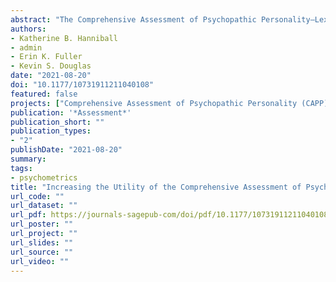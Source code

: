 ```yaml
---
abstract: "The Comprehensive Assessment of Psychopathic Personality–Lexical Rating Scale (CAPP-LRS) is a self-report instrument designed to index psychopathy according to the CAPP psychopathy framework. Developed with the expressed goal of advancing the state of knowledge regarding the specific features of psychopathy, the CAPP model and associated instruments have garnered increasing attention and support in the field. Despite the conceptual strength of the CAPP model, the advanced lexical structure of its primary research tool (the CAPP-LRS) has led researchers to question the utility of the instrument for use with some populations of interest (e.g., forensic/correctional and adolescent/young adult samples). The aim of the present work was to address this issue by creating a lexically simplified, though functionally equivalent, version of the CAPP-LRS to increase accessibility to critically relevant populations. A set of two studies (N = 602) describes the adaptation protocol and the initial validation of the modified instrument."
authors:
- Katherine B. Hanniball
- admin
- Erin K. Fuller
- Kevin S. Douglas
date: "2021-08-20"
doi: "10.1177/10731911211040108"
featured: false
projects: ["Comprehensive Assessment of Psychopathic Personality (CAPP)"]
publication: '*Assessment*'
publication_short: ""
publication_types:
- "2"
publishDate: "2021-08-20"
summary: 
tags:
- psychometrics
title: "Increasing the Utility of the Comprehensive Assessment of Psychopathic Personality–Lexical Rating Scale (CAPP-LRS): Instrument Adaptation and Simplification"
url_code: ""
url_dataset: ""
url_pdf: https://journals-sagepub-com/doi/pdf/10.1177/10731911211040108
url_poster: ""
url_project: ""
url_slides: ""
url_source: ""
url_video: ""
---
```

